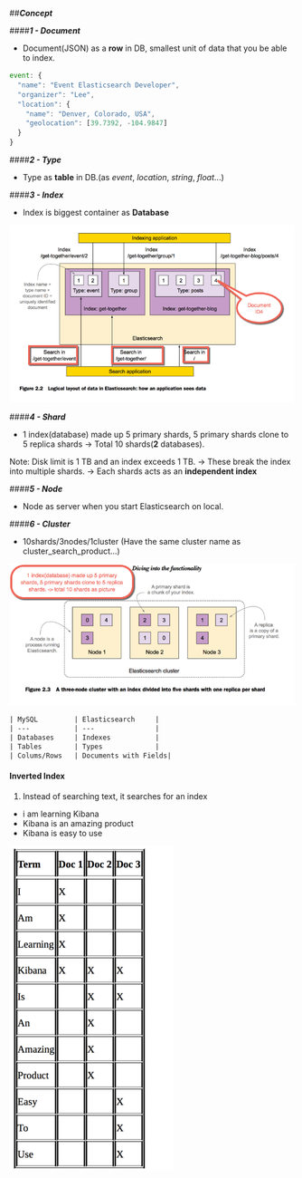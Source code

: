 ##_**Concept**_

####_**1 - Document**_

- Document(JSON) as a **row** in DB, smallest unit of data that you be able to index. 
```javascript
event: {
  "name": "Event Elasticsearch Developer",
  "organizer": "Lee",
  "location": {
    "name": "Denver, Colorado, USA",
    "geolocation": [39.7392, -104.9847]
  }
}
```
####_**2 - Type**_

- Type as **table** in DB.(as _event_, _location_, _string_, _float_...)

####_**3 - Index**_

- Index is biggest container as **Database**

![Concepts Document-Type-Index](./images/concepts1.png)

####_**4 - Shard**_

- 1 index(database) made up 5 primary shards, 5 primary shards clone to 5 replica shards -> Total 10 shards(**2** databases).

Note: Disk limit is 1 TB and an index exceeds 1 TB.
-> These break the index into multiple shards.
-> Each shards acts as an **independent index**

####_**5 - Node**_

- Node as server when you start Elasticsearch on local.

####_**6 - Cluster**_
- 10shards/3nodes/1cluster (Have the same cluster name as cluster_search_product...)

![Concepts Shards](./images/concept_shards.png)


```
| MySQL         | Elasticsearch     |
| ---           | ---               |
| Databases     | Indexes           |
| Tables        | Types             |
| Colums/Rows   | Documents with Fields|
```


#### Inverted Index

1) Instead of searching text, it searches for an index 

- i am learning Kibana
- Kibana is an amazing product
- Kibana is easy to use

![inverted-index.png](./images/inverted-index.png)




